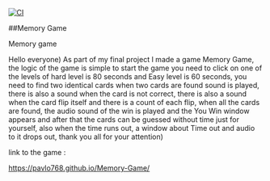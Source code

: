 [![CI](https://github.com/pavlo768/Memory-Game/actions/workflows/blank.yml/badge.svg)](https://github.com/pavlo768/Memory-Game/actions/workflows/blank.yml)

##Memory Game

Memory game

Hello everyone)
As part of my final project I made a game Memory Game, the logic of the game is simple to start the game you need to click on one of the levels of hard level is 80 seconds and Easy level is 60 seconds, you need to find two identical cards when two cards are found sound is played, there is also a sound when the card is not correct, there is also a sound when the card flip itself and there is a count of each flip, when all the cards are found, the audio sound of the win is played and the You Win window appears and after that the cards can be guessed without time just for yourself, also when the time runs out, a window about Time out and audio to it drops out, thank you all for your attention)

link to the game :


https://pavlo768.github.io/Memory-Game/
